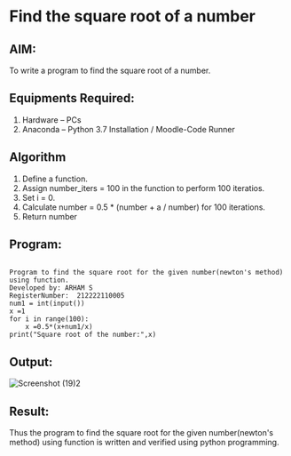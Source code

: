 # Find the square root of a number

## AIM:
To write a program to find the square root of a number.

## Equipments Required:
1. Hardware – PCs
2. Anaconda – Python 3.7 Installation / Moodle-Code Runner

## Algorithm
1. Define a function.
2. Assign number_iters = 100 in the function to perform 100 iteratios.
3. Set i = 0.
4. Calculate  number = 0.5 * (number + a / number) for 100 iterations.
5. Return number

## Program:
```

Program to find the square root for the given number(newton's method) using function.
Developed by: ARHAM S
RegisterNumber:  212222110005
num1 = int(input())
x =1
for i in range(100):
    x =0.5*(x+num1/x)
print("Square root of the number:",x)

```

## Output:
![Screenshot (19)2](https://github.com/arhamshajahan/Square-root-of-a-number/assets/127313881/94060ac4-a30b-4872-a49f-1ca7fce88e75)

## Result:
Thus the program to find the square root for the given number(newton's method) using function is written and verified using python programming.
